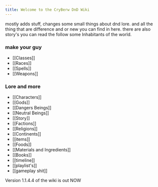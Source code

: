 ```yaml
---
title: Welcome to the CryBerw DnD Wiki
---
```


mostly adds stuff, changes some small things about dnd lore. and all the thing that are difference and or new you can find in here. there are also story's you can read the follow some Inhabitants of the world.

### make your guy

- [[Classes]]
- [[Races]]
- [[Spells]]
- [[Weapons]]

### Lore and more

- [[Characters]]
- [[Gods]]
- [[Dangers Beings]]
- [[Neutral Beings]]
- [[Story]]
- [[Factions]]
- [[Religions]]
- [[Continents]]
- [[items]]
- [[Foods]]
- [[Materials and Ingredients]]
- [[Books]]
- [[timeline]]
- [[playlist's]]
- [[gameplay shit]]


Version 1.1.4.4 of the wiki is out NOW


